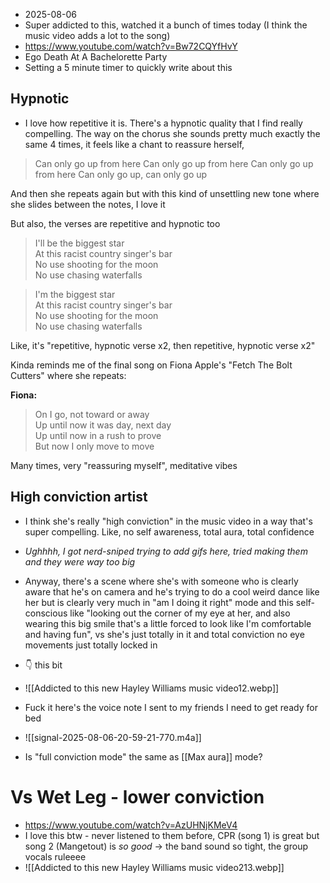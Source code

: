 - 2025-08-06
- Super addicted to this, watched it a bunch of times today (I think the music video adds a lot to the song)
- https://www.youtube.com/watch?v=Bw72CQYfHvY
- Ego Death At A Bachelorette Party
- Setting a 5 minute timer to quickly write about this
## Hypnotic
- I love how repetitive it is. There's a hypnotic quality that I find really compelling. The way on the chorus she sounds pretty much exactly the same 4 times, it feels like a chant to reassure herself,

> Can only go up from here
> Can only go up from here
> Can only go up from here
> Can only go up, can only go up

And then she repeats again but with this kind of unsettling new tone where she slides between the notes, I love it

But also, the verses are repetitive and hypnotic too

> I'll be the biggest star  
> At this racist country singer's bar  
> No use shooting for the moon  
> No use chasing waterfalls

> I'm the biggest star  
> At this racist country singer's bar  
> No use shooting for the moon  
> No use chasing waterfalls

Like, it's "repetitive, hypnotic verse x2, then repetitive, hypnotic verse x2"

Kinda reminds me of the final song on Fiona Apple's "Fetch The Bolt Cutters" where she repeats:

**Fiona:**

> On I go, not toward or away  
> Up until now it was day, next day  
> Up until now in a rush to prove  
> But now I only move to move

Many times, very "reassuring myself", meditative vibes
## High conviction artist
- I think she's really "high conviction" in the music video in a way that's super compelling. Like, no self awareness, total aura, total confidence

- *Ughhhh, I got nerd-sniped trying to add gifs here, tried making them and they were way too big* 
- Anyway, there's a scene where she's with someone who is clearly aware that he's on camera and he's trying to do a cool weird dance like her but is clearly very much in "am I doing it right" mode and this self-conscious like "looking out the corner of my eye at her, and also wearing this big smile that's a little forced to look like I'm comfortable and having fun", vs she's just totally in it and total conviction no eye movements just totally locked in 
- 👇 this bit
- ![[Addicted to this new Hayley Williams music video12.webp]]

- Fuck it here's the voice note I sent to my friends I need to get ready for bed
- ![[signal-2025-08-06-20-59-21-770.m4a]]
- Is "full conviction mode" the same as [[Max aura]] mode?
# Vs Wet Leg - lower conviction
- https://www.youtube.com/watch?v=AzUHNjKMeV4
- I love this btw - never listened to them before, CPR (song 1) is great but song 2 (Mangetout) is *so good* → the band sound so tight, the group vocals ruleeee
- ![[Addicted to this new Hayley Williams music video213.webp]]